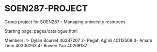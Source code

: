 # SOEN287-PROJECT
Group project for SOEN287 - Managing university resources

Starting page: pages/catalogue.html

Members:
1- Dylan Bourret 40287207
2- Pegah Aghili 40113508
3- Amara Liem 40306263
4- Bowen Yao 40269137


